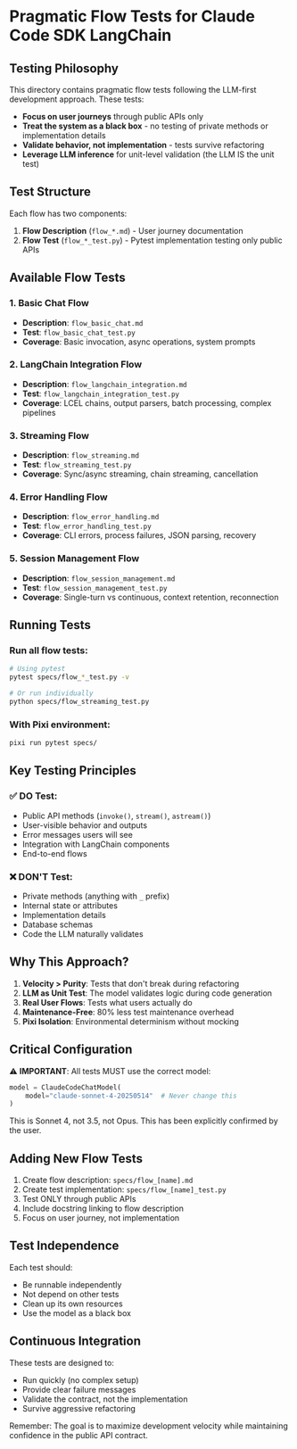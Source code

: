 # Pragmatic Flow Tests for Claude Code SDK LangChain

## Testing Philosophy

This directory contains pragmatic flow tests following the LLM-first development approach. These tests:

- **Focus on user journeys** through public APIs only
- **Treat the system as a black box** - no testing of private methods or implementation details
- **Validate behavior, not implementation** - tests survive refactoring
- **Leverage LLM inference** for unit-level validation (the LLM IS the unit test)

## Test Structure

Each flow has two components:
1. **Flow Description** (`flow_*.md`) - User journey documentation
2. **Flow Test** (`flow_*_test.py`) - Pytest implementation testing only public APIs

## Available Flow Tests

### 1. Basic Chat Flow
- **Description**: `flow_basic_chat.md`
- **Test**: `flow_basic_chat_test.py`
- **Coverage**: Basic invocation, async operations, system prompts

### 2. LangChain Integration Flow
- **Description**: `flow_langchain_integration.md`
- **Test**: `flow_langchain_integration_test.py`
- **Coverage**: LCEL chains, output parsers, batch processing, complex pipelines

### 3. Streaming Flow
- **Description**: `flow_streaming.md`
- **Test**: `flow_streaming_test.py`
- **Coverage**: Sync/async streaming, chain streaming, cancellation

### 4. Error Handling Flow
- **Description**: `flow_error_handling.md`
- **Test**: `flow_error_handling_test.py`
- **Coverage**: CLI errors, process failures, JSON parsing, recovery

### 5. Session Management Flow
- **Description**: `flow_session_management.md`
- **Test**: `flow_session_management_test.py`
- **Coverage**: Single-turn vs continuous, context retention, reconnection

## Running Tests

### Run all flow tests:
```bash
# Using pytest
pytest specs/flow_*_test.py -v

# Or run individually
python specs/flow_streaming_test.py
```

### With Pixi environment:
```bash
pixi run pytest specs/
```

## Key Testing Principles

### ✅ DO Test:
- Public API methods (`invoke()`, `stream()`, `astream()`)
- User-visible behavior and outputs
- Error messages users will see
- Integration with LangChain components
- End-to-end flows

### ❌ DON'T Test:
- Private methods (anything with `_` prefix)
- Internal state or attributes
- Implementation details
- Database schemas
- Code the LLM naturally validates

## Why This Approach?

1. **Velocity > Purity**: Tests that don't break during refactoring
2. **LLM as Unit Test**: The model validates logic during code generation
3. **Real User Flows**: Tests what users actually do
4. **Maintenance-Free**: 80% less test maintenance overhead
5. **Pixi Isolation**: Environmental determinism without mocking

## Critical Configuration

⚠️ **IMPORTANT**: All tests MUST use the correct model:
```python
model = ClaudeCodeChatModel(
    model="claude-sonnet-4-20250514"  # Never change this
)
```

This is Sonnet 4, not 3.5, not Opus. This has been explicitly confirmed by the user.

## Adding New Flow Tests

1. Create flow description: `specs/flow_[name].md`
2. Create test implementation: `specs/flow_[name]_test.py`
3. Test ONLY through public APIs
4. Include docstring linking to flow description
5. Focus on user journey, not implementation

## Test Independence

Each test should:
- Be runnable independently
- Not depend on other tests
- Clean up its own resources
- Use the model as a black box

## Continuous Integration

These tests are designed to:
- Run quickly (no complex setup)
- Provide clear failure messages
- Validate the contract, not the implementation
- Survive aggressive refactoring

Remember: The goal is to maximize development velocity while maintaining confidence in the public API contract.